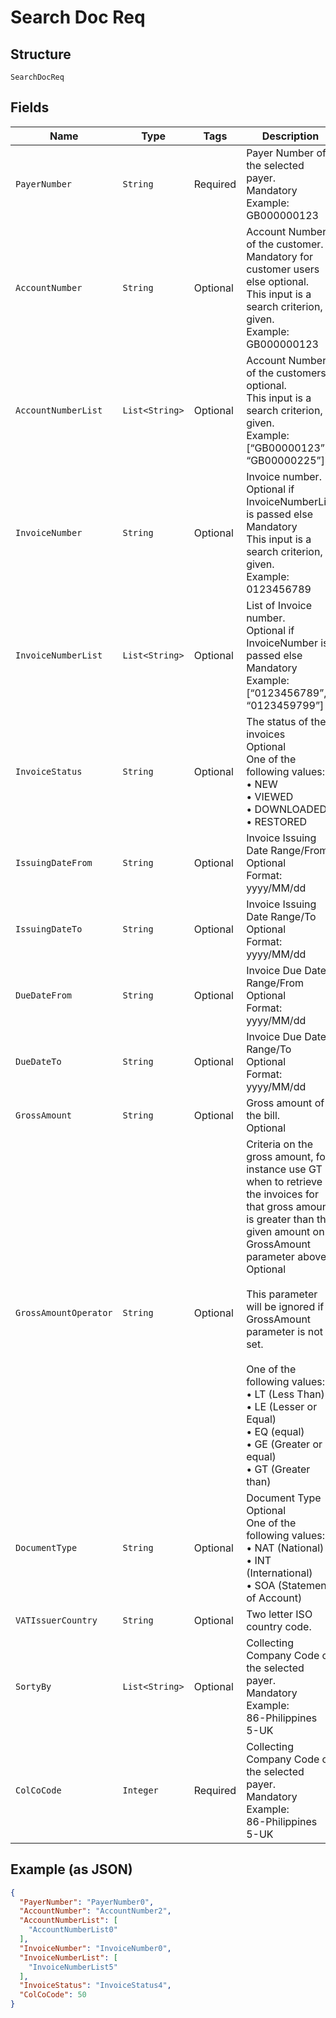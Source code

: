 
# Search Doc Req

## Structure

`SearchDocReq`

## Fields

| Name | Type | Tags | Description | Getter | Setter |
|  --- | --- | --- | --- | --- | --- |
| `PayerNumber` | `String` | Required | Payer Number of the selected payer.<br>Mandatory<br>Example: GB000000123 | String getPayerNumber() | setPayerNumber(String payerNumber) |
| `AccountNumber` | `String` | Optional | Account Number of the customer.<br>Mandatory for customer users else optional.<br>This input is a search criterion, if given.<br>Example: GB000000123 | String getAccountNumber() | setAccountNumber(String accountNumber) |
| `AccountNumberList` | `List<String>` | Optional | Account Number of the customers.<br>optional.<br>This input is a search criterion, if given.<br>Example: [“GB00000123”, “GB00000225”] | List<String> getAccountNumberList() | setAccountNumberList(List<String> accountNumberList) |
| `InvoiceNumber` | `String` | Optional | Invoice number.<br>Optional if InvoiceNumberList is passed else Mandatory<br>This input is a search criterion, if given.<br>Example: 0123456789 | String getInvoiceNumber() | setInvoiceNumber(String invoiceNumber) |
| `InvoiceNumberList` | `List<String>` | Optional | List of Invoice number.<br>Optional if InvoiceNumber is passed else Mandatory<br>Example: [“0123456789”, “0123459799”] | List<String> getInvoiceNumberList() | setInvoiceNumberList(List<String> invoiceNumberList) |
| `InvoiceStatus` | `String` | Optional | The status of the invoices<br>Optional<br>One of the following values:<br>•	NEW<br>•	VIEWED<br>•	DOWNLOADED<br>•	RESTORED | String getInvoiceStatus() | setInvoiceStatus(String invoiceStatus) |
| `IssuingDateFrom` | `String` | Optional | Invoice Issuing Date Range/From<br>Optional<br>Format: yyyy/MM/dd | String getIssuingDateFrom() | setIssuingDateFrom(String issuingDateFrom) |
| `IssuingDateTo` | `String` | Optional | Invoice Issuing Date Range/To<br>Optional<br>Format: yyyy/MM/dd | String getIssuingDateTo() | setIssuingDateTo(String issuingDateTo) |
| `DueDateFrom` | `String` | Optional | Invoice Due Date Range/From<br>Optional<br>Format: yyyy/MM/dd | String getDueDateFrom() | setDueDateFrom(String dueDateFrom) |
| `DueDateTo` | `String` | Optional | Invoice Due Date Range/To<br>Optional<br>Format: yyyy/MM/dd | String getDueDateTo() | setDueDateTo(String dueDateTo) |
| `GrossAmount` | `String` | Optional | Gross amount of the bill.<br>Optional | String getGrossAmount() | setGrossAmount(String grossAmount) |
| `GrossAmountOperator` | `String` | Optional | Criteria on the gross amount, for instance use GT when to retrieve the invoices for that gross amount is greater than the given amount on GrossAmount parameter above.<br>Optional<br><br>This parameter will be ignored if GrossAmount parameter is not set.<br><br>One of the following values:<br>•	LT (Less Than)<br>•	LE (Lesser or Equal)<br>•	EQ (equal)<br>•	GE (Greater or equal)<br>•	GT (Greater than) | String getGrossAmountOperator() | setGrossAmountOperator(String grossAmountOperator) |
| `DocumentType` | `String` | Optional | Document Type<br>Optional<br>One of the following values:<br>•	NAT (National)<br>•	INT (International)<br>•	SOA (Statement of Account) | String getDocumentType() | setDocumentType(String documentType) |
| `VATIssuerCountry` | `String` | Optional | Two letter ISO country code. | String getVATIssuerCountry() | setVATIssuerCountry(String vATIssuerCountry) |
| `SortyBy` | `List<String>` | Optional | Collecting Company Code of the selected payer.<br>Mandatory<br>Example:<br>86-Philippines<br>5-UK | List<String> getSortyBy() | setSortyBy(List<String> sortyBy) |
| `ColCoCode` | `Integer` | Required | Collecting Company Code of the selected payer.<br>Mandatory<br>Example:<br>86-Philippines<br>5-UK | Integer getColCoCode() | setColCoCode(Integer colCoCode) |

## Example (as JSON)

```json
{
  "PayerNumber": "PayerNumber0",
  "AccountNumber": "AccountNumber2",
  "AccountNumberList": [
    "AccountNumberList0"
  ],
  "InvoiceNumber": "InvoiceNumber0",
  "InvoiceNumberList": [
    "InvoiceNumberList5"
  ],
  "InvoiceStatus": "InvoiceStatus4",
  "ColCoCode": 50
}
```

